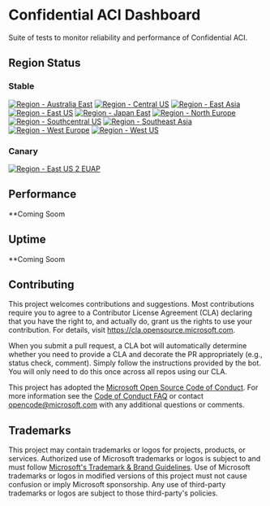 # Confidential ACI Dashboard

Suite of tests to monitor reliability and performance of Confidential ACI.

## Region Status

### Stable

[![Region - Australia East](https://github.com/microsoft/confidential-aci-dashboard/actions/workflows/region-australiaeast.yml/badge.svg?branch=main)](https://github.com/microsoft/confidential-aci-dashboard/actions/workflows/region-australiaeast.yml)
[![Region - Central US](https://github.com/microsoft/confidential-aci-dashboard/actions/workflows/region-centralus.yml/badge.svg?branch=main)](https://github.com/microsoft/confidential-aci-dashboard/actions/workflows/region-centralus.yml)
[![Region - East Asia](https://github.com/microsoft/confidential-aci-dashboard/actions/workflows/region-eastasia.yml/badge.svg?branch=main)](https://github.com/microsoft/confidential-aci-dashboard/actions/workflows/region-eastasia.yml)
[![Region - East US](https://github.com/microsoft/confidential-aci-dashboard/actions/workflows/region-eastus.yml/badge.svg?branch=main)](https://github.com/microsoft/confidential-aci-dashboard/actions/workflows/region-eastus.yml)
[![Region - Japan East](https://github.com/microsoft/confidential-aci-dashboard/actions/workflows/region-japaneast.yml/badge.svg?branch=main)](https://github.com/microsoft/confidential-aci-dashboard/actions/workflows/region-japaneast.yml)
[![Region - North Europe](https://github.com/microsoft/confidential-aci-dashboard/actions/workflows/region-northeurope.yml/badge.svg?branch=main)](https://github.com/microsoft/confidential-aci-dashboard/actions/workflows/region-northeurope.yml)
[![Region - Southcentral US](https://github.com/microsoft/confidential-aci-dashboard/actions/workflows/region-southcentralus.yml/badge.svg?branch=main)](https://github.com/microsoft/confidential-aci-dashboard/actions/workflows/region-southcentralus.yml)
[![Region - Southeast Asia](https://github.com/microsoft/confidential-aci-dashboard/actions/workflows/region-southeastasia.yml/badge.svg?branch=main)](https://github.com/microsoft/confidential-aci-dashboard/actions/workflows/region-southeastasia.yml)
[![Region - West Europe](https://github.com/microsoft/confidential-aci-dashboard/actions/workflows/region-westeurope.yml/badge.svg?branch=main)](https://github.com/microsoft/confidential-aci-dashboard/actions/workflows/region-westeurope.yml)
[![Region - West US](https://github.com/microsoft/confidential-aci-dashboard/actions/workflows/region-westus.yml/badge.svg?branch=main)](https://github.com/microsoft/confidential-aci-dashboard/actions/workflows/region-westus.yml)

### Canary
[![Region - East US 2 EUAP](https://github.com/microsoft/confidential-aci-dashboard/actions/workflows/region-eastus2euap.yml/badge.svg?branch=main)](https://github.com/microsoft/confidential-aci-dashboard/actions/workflows/region-eastus2euap.yml)

## Performance

**Coming Soom

## Uptime

**Coming Soom

## Contributing

This project welcomes contributions and suggestions.  Most contributions require you to agree to a
Contributor License Agreement (CLA) declaring that you have the right to, and actually do, grant us
the rights to use your contribution. For details, visit https://cla.opensource.microsoft.com.

When you submit a pull request, a CLA bot will automatically determine whether you need to provide
a CLA and decorate the PR appropriately (e.g., status check, comment). Simply follow the instructions
provided by the bot. You will only need to do this once across all repos using our CLA.

This project has adopted the [Microsoft Open Source Code of Conduct](https://opensource.microsoft.com/codeofconduct/).
For more information see the [Code of Conduct FAQ](https://opensource.microsoft.com/codeofconduct/faq/) or
contact [opencode@microsoft.com](mailto:opencode@microsoft.com) with any additional questions or comments.

## Trademarks

This project may contain trademarks or logos for projects, products, or services. Authorized use of Microsoft
trademarks or logos is subject to and must follow
[Microsoft's Trademark & Brand Guidelines](https://www.microsoft.com/en-us/legal/intellectualproperty/trademarks/usage/general).
Use of Microsoft trademarks or logos in modified versions of this project must not cause confusion or imply Microsoft sponsorship.
Any use of third-party trademarks or logos are subject to those third-party's policies.
